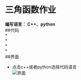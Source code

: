 # 三角函数作业  
**编写语言： C++、python**  
##代码  
*  
*  
*  
*  
##界面  
* 点击c++或者python选择代码语言  
![界面](https://F:\重庆大学\软件工程\界面.png)  




